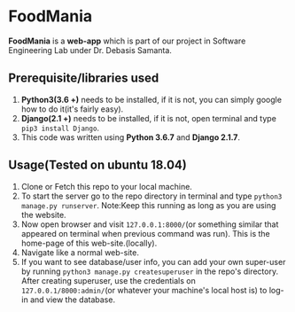 # FoodMania
**FoodMania** is a **web-app** which is part of our project in Software Engineering Lab under Dr. Debasis Samanta.

## Prerequisite/libraries used
1. **Python3(3.6 +)** needs to be installed, if it is not, you can simply google how to do it(it's fairly easy).
2. **Django(2.1 +)** needs to be installed, if it is not, open terminal and type `pip3 install Django`.
3. This code was written using **Python 3.6.7** and **Django 2.1.7**.



## Usage(Tested on ubuntu 18.04)
1. Clone or Fetch this repo to your local machine.
2. To start the server go to the repo directory in terminal and type `python3 manage.py runserver`. Note:Keep this running as long as you are using the website.
3. Now open browser and visit `127.0.0.1:8000/`(or something similar that appeared on terminal when previous command was run). This is the home-page of this web-site.(locally).
4. Navigate like a normal web-site.
5. If you want to see database/user info, you can add your own super-user by running `python3 manage.py createsuperuser` in the repo's directory. After creating superuser, use the credentials on `127.0.0.1/8000:admin/`(or whatever your machine's local host is) to log-in and view the database.
